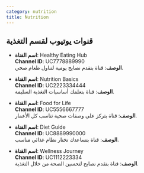 ```yaml
---
category: nutrition
title: Nutrition
---
```


## قنوات يوتيوب لقسم التغذية

- **اسم القناة**: Healthy Eating Hub  
  **Channel ID**: UC7778889990  
  **الوصف**: قناة بتقدم نصايح يومية لتناول طعام صحي.

- **اسم القناة**: Nutrition Basics  
  **Channel ID**: UC2223334444  
  **الوصف**: قناة بتعلمك أساسيات التغذية السليمة.

- **اسم القناة**: Food for Life  
  **Channel ID**: UC5556667777  
  **الوصف**: قناة بتركز على وصفات صحية تناسب كل الأعمار.

- **اسم القناة**: Diet Guide  
  **Channel ID**: UC8889990000  
  **الوصف**: قناة بتساعدك تختار نظام غذائي مناسب.

- **اسم القناة**: Wellness Journey  
  **Channel ID**: UC1112223334  
  **الوصف**: قناة بتقدم نصايح لتحسين الصحة من خلال التغذية.
